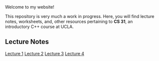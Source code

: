 Welcome to my website!

This repository is very much a work in progress. Here, you will find lecture notes, worksheets, and, other resources pertaining to **CS 31**, an introductory C++ course at UCLA.

## Lecture Notes
[Lecture 1](./lecture1.html)
[Lecture 2](./lecture2.html)
[Lecture 3](./lecture3.html)
[Lecture 4](./lecture4.html)


